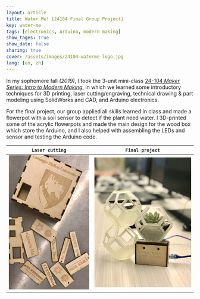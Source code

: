 ```yaml
---
layout: article
title: Water Me! [24104 Final Group Project]
key: water-me
tags: [electronics, Arduino, modern making]
show_tages: true
show_date: false
sharing: true
cover: /assets/images/24104-waterme-logo.jpg
lang: [en, zh]
---
```


In my sophomore fall *(2019)*, I took the 3-unit mini-class [24-104 *Maker Series: Intro to Modern Making*][24104], in which we learned some introductory techniques for 3D printing, laser cutting/engraving, technical drawing & part modeling using SolidWorks and CAD, and Arduino electronics. 

<!--more-->

For the final project, our group applied all skills learned in class and made a flowerpot with a soil sensor to detect if the plant need water. I 3D-printed some of the acrylic flowerpots and made the main design for the wood box which store the Arduino, and I also helped with assembling the LEDs and sensor and testing the Arduino code. 

| `Laser cutting` | `Final project` |
| -- | -- | 
|![](/assets/images/24104-laser-cut.jpg)|![](/assets/images/24104-waterme.jpg)|

[24104]: https://www.meche.engineering.cmu.edu/education/courses/24-104.html
